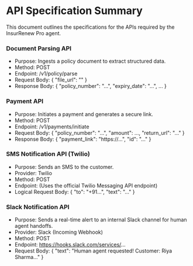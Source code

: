# API Specification Summary

This document outlines the specifications for the APIs required by the InsurRenew Pro agent.

### Document Parsing API
* Purpose: Ingests a policy document to extract structured data.
* Method: POST
* Endpoint: /v1/policy/parse
* Request Body: { "file_url": "<URL>" }
* Response Body: { "policy_number": "...", "expiry_date": "...", ... }

### Payment API
* Purpose: Initiates a payment and generates a secure link.
* Method: POST
* Endpoint: /v1/payments/initiate
* Request Body: { "policy_number": "...", "amount": ..., "return_url": "..." }
* Response Body: { "payment_link": "https://...", "id": "..." }

### SMS Notification API (Twilio)
* Purpose: Sends an SMS to the customer.
* Provider: Twilio
* Method: POST
* Endpoint: (Uses the official Twilio Messaging API endpoint)
* Logical Request Body: { "to": "+91...", "text": "..." }

### Slack Notification API
* Purpose: Sends a real-time alert to an internal Slack channel for human agent handoffs.
* Provider: Slack (Incoming Webhook)
* Method: POST
* Endpoint: https://hooks.slack.com/services/...
* Request Body: { "text": "Human agent requested! Customer: Riya Sharma..." }

